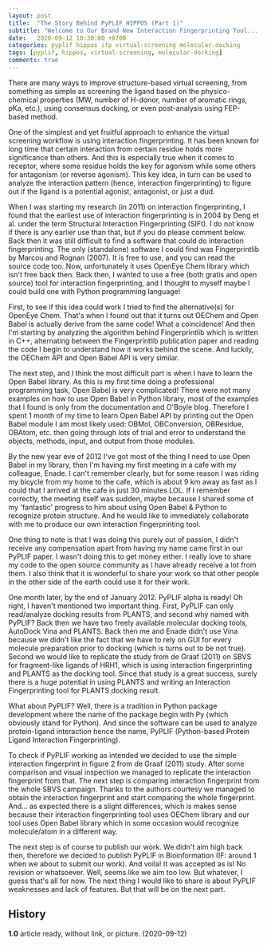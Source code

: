 ```yaml
---
layout: post
title:  "The Story Behind PyPLIF HIPPOS (Part 1)"
subtitle: "Welcome to Our Brand New Interaction Fingerprinting Tool... PyPLIF"
date:   2020-09-12 10:30:00 +0700
categories: pyplif hippos ifp virtual-screening molecular-docking
tags: [pyplif, hippos, virtual-screening, molecular-docking]
comments: true
---
```


There are many ways to improve structure-based virtual screening, from something as simple as screening the ligand based on the physico-chemical properties (MW, number of H-donor, number of aromatic rings, pKa, etc.), using consensus docking, or even post-analysis using FEP-based method.

One of the simplest and yet fruitful approach to enhance the virtual screening workflow is using interaction fingerprinting. It has been known for long time that certain interaction from certain residue holds more significance than others. And this is especially true when it comes to receptor, where some residue holds the key for agonism while some others for antagonism (or reverse agonism). This key idea, in turn can be used to analyze the interaction pattern (hence, interaction fingerprinting) to figure out if the ligand is a potential agonist, antagonist, or just a dud.

When I was starting my research (in 2011) on interaction fingerprinting, I found that the earliest use of interaction fingerprinting is in 2004 by Deng et al. under the term Structural Interaction Fingerprinting (SIFt). I do not know if there is any earlier use than that, but if you do please comment below. Back then it was still difficult to find a software that could do interaction fingerprinting. The only (standalone) software I could find was Fingerprintlib by Marcou and Rognan (2007). It is free to use, and you can read the source code too. Now, unfortunately it uses OpenEye Chem library which isn't free back then. Back then, I wanted to use a free (both gratis and open source) tool for interaction fingerprinting, and I thought to myself maybe I could build one with Python programming language!

First, to see if this idea could work I tried to find the alternative(s) for OpenEye Chem. That's when I found out that it turns out OEChem and Open Babel is actually derive from the same code! What a coincidence! And then I'm starting by analyzing the algorithm behind Fingerprintlib which is written in C++, alternating between the Fingerprintlib publication paper and reading the code I begin to understand how it works behind the scene. And luckily, the OEChem API and Open Babel API is very similar.

The next step, and I think the most difficult part is when I have to learn the Open Babel library. As this is my first time doing a professional programming task, Open Babel is very complicated! There were not many examples on how to use Open Babel in Python library, most of the examples that I found is only from the documentation and O'Boyle blog. Therefore I spent 1 month of my time to learn Open Babel API by printing out the Open Babel module I am most likely used: OBMol, OBConversion, OBResidue, OBAtom, etc. then going through lots of trial and error to understand the objects, methods, input, and output from those modules.

By the new year eve of 2012 I've got most of the thing I need to use Open Babel in my library, then I'm having my first meeting in a cafe with my colleague, Enade. I can't remember clearly, but for some reason I was riding my bicycle from my home to the cafe, which is about 9 km away as fast as I could that I arrived at the cafe in just 30 minutes LOL. If I remember correctly, the meeting itself was sudden, maybe because I shared some of my 'fantastic' progress to him about using Open Babel & Python to recognize protein structure. And he would like to immediately collaborate with me to produce our own interaction fingerprinting tool.

One thing to note is that I was doing this purely out of passion, I didn't receive any compensation apart from having my name came first in our PyPLIF paper. I wasn't doing this to get money either. I really love to share my code to the open source community as I have already receive a lot from them. I also think that it is wonderful to share your work so that other people in the other side of the earth could use it for their work.

One month later, by the end of January 2012. PyPLIF alpha is ready! Oh right, I haven't mentioned two important thing. First, PyPLIF can only read/analyze docking results from PLANTS, and second why named with PyPLIF? Back then we have two freely available molecular docking tools, AutoDock Vina and PLANTS. Back then me and Enade didn't use Vina because we didn't like the fact that we have to rely on GUI for every molecule preparation prior to docking (which is turns out to be not true). Second we would like to replicate the study from de Graaf (2011) on SBVS for fragment-like ligands of HRH1, which is using interaction fingerprinting and PLANTS as the docking tool. Since that study is a great success, surely there is a huge potential in using PLANTS and writing an Interaction Fingerprinting tool for PLANTS docking result.

What about PyPLIF? Well, there is a tradition in Python package development where the name of the package begin with Py (which obviously stand for Python). And since the software can be used to analyze protein-ligand interaction hence the name, PyPLIF (Python-based Protein Ligand Interaction Fingerprinting).

To check if PyPLIF working as intended we decided to use the simple interaction fingerprint in figure 2 from de Graaf (2011) study. After some comparison and visual inspection we managed to replicate the interaction fingerprint from that. The next step is comparing interaction fingerprint from the whole SBVS campaign. Thanks to the authors courtesy we managed to obtain the interaction fingerprint and start comparing the whole fingerprint. And... as expected there is a slight differences, which is makes sense because their interaction fingerprinting tool uses OEChem library and our tool uses Open Babel library which in some occasion would recognize molecule/atom in a different way.

The next step is of course to publish our work. We didn't aim high back then, therefore we decided to publish PyPLIF in Bioinformation (IF: around 1 when we about to submit our work). And voila! It was accepted as is! No revision or whatsoever. Well, seems like we aim too low. But whatever, I guess that's all for now. The next thing I would like to share is about PyPLIF weaknesses and lack of features. But that will be on the next part.

## History

**1.0** article ready, without link, or picture. (2020-09-12)
